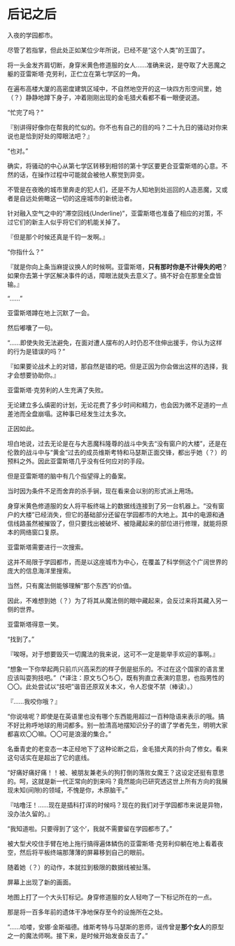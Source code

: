 # 后记之后


入夜的学园都市。

尽管了若指掌，但此处正如某位少年所说，已经不是“这个人类”的王国了。

将一头金发齐肩切断，身穿米黄色修道服的女人……准确来说，是夺取了大恶魔之躯的亚雷斯塔·克劳利，正伫立在第七学区的一角。

在遍布高楼大厦的高密度建筑区域中，不自然地空开的这一块四方形空间里，她（？）静静地蹲下身子，冲着刚刚出现的金毛猎犬看都不看一眼便说道。

“忙完了吗？”

『别讲得好像你在帮我的忙似的。你不也有自己的目的吗？二十九日的骚动对你来说也是恰到好处的障眼法吧？』

“也对。”

确实，将骚动的中心从第七学区转移到相邻的第十学区要更合亚雷斯塔的心意。不然的话，在操作过程中可能就会被他人察觉到异变。

不管是在夜晚的城市里奔走的犯人们，还是不为人知地到处巡回的人造恶魔，又或者是自远处俯瞰这一切的这座城市的新统治者。

针对融入空气之中的“滞空回线(Underline)”，亚雷斯塔也准备了相应的对策，不过它们的新主人似乎将它们的机能关掉了。

『但是那个时候还真是千钧一发啊。』

“你指什么？”

『就是你向上条当麻提议换人的时候啊。亚雷斯塔，**只有那时你是不计得失的吧**？如果你去第十学区解决事件的话，障眼法就失去意义了。搞不好会在那里全盘皆输。』

“……”

亚雷斯塔蹲在地上沉默了一会。

然后嘟囔了一句。

“……即使失败无法避免，在面对遭人摆布的人时仍忍不住伸出援手，你认为这样的行为是错误的吗？”

『如果要论战术上的对错，那自然是错的吧。但是正因为你会做出这样的选择，我才会想要协助你。』

亚雷斯塔·克劳利的人生充满了失败。

无论建立多么缜密的计划，无论花费了多少时间和精力，也会因为微不足道的一点差池而全盘崩塌。这种事已经发生过太多次。

正因如此。

坦白地说，过去无论是在与大恶魔科隆尊的战斗中失去“没有窗户的大楼”，还是在伦敦的战斗中与“黄金”过去的成员维斯考特和马瑟斯正面交锋，都出乎她（？）的预料之外。因此亚雷斯塔几乎没有任何应对的手段。

但是亚雷斯塔的脑中有几个指望得上的备案。

当时因为条件不足而舍弃的杀手锏，现在看来会以别的形式派上用场。

身穿米黄色修道服的女人将平板终端上的数据线连接到了另一台机器上。“没有窗户的大楼”已经消失，但它的基础部分还留在学园都市的大地上。其中的电源和通信线路虽然被摧毁了，但只要找出被破坏、被隐藏起来的部位进行修理，就能将原本的网络窗口复原。

亚雷斯塔需要进行一次搜索。

这并不局限于学园都市，而是以这座城市为中心，在覆盖了科学侧这个广阔世界的庞大的信息海洋里搜索。

当然，只有魔法侧能够理解“那个东西”的价值。

因此，不难想到她（？）为了将其从魔法侧的眼中藏起来，会反过来将其藏入另一侧的世界。

亚雷斯塔得意一笑。

“找到了。”

『唉呀。对于想要毁灭一切魔法的我来说，这可不一定是能举手欢迎的事啊。』

“想象一下你举起两只前爪兴高采烈的样子倒是挺乐的。不过在这个国家的语言里应该叫耍狗技吧。”（*译注：原文ち〇ち〇，既有狗直立表演的意思，也指男性的〇〇。此处尝试以“技吧”谐音还原双关本义，令人忍俊不禁（棒读）。）

『……我咬你哦？』

“你说啥呢？即使是在英语里也没有哪个东西能用超过一百种隐语来表示的哦。搞不好比称呼地球的用词都多。别一脸清高地摆知识分子的谱了学者先生，明明大家都喜欢〇〇嘛。〇〇可是浪漫的集合。”

名垂青史的老变态一本正经地下了这种论断之后，金毛猎犬真的扑向了修女。看来这句话实在是超出了它的底线。

“好痛好痛好痛！！被、被朋友兼老头的狗打倒的落败女魔王？这设定还挺有意思的。呵，这就是新一代正常向的到来吗？竟然能向已研究透这世上所有方向的我展现未知(间隙)的领域，不愧是你，木原脑干。”

『咕噜汪！……现在是插科打诨的时候吗？现在的我们对于学园都市来说是异物，没办法久留的。』

“我知道啦。只要得到了‘这个’，我就不需要留在学园都市了。”

被大型犬咬住手臂在地上拖行搞得遍体鳞伤的亚雷斯塔·克劳利仰躺在地上看着夜空，然后将平板终端那薄薄的屏幕移到自己的眼前。

随着她（？）的动作，本就拉到极限的数据线被扯落。

屏幕上出现了新的画面。

地图上打了一个大头钉标记。身穿修道服的女人轻吻了一下标记所在的一点。

那是将一百多年前的遗体干净地保存至今的设施所在之处。



“……哈喽，安娜·金斯福德。维斯考特与马瑟斯的恩师，谣传曾是**那个女人**的原型之一的魔法师啊。接下来，是时候开始发奋反击了。”

